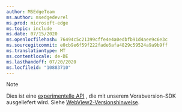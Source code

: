 ```yaml
---
author: MSEdgeTeam
ms.author: msedgedevrel
ms.prod: microsoft-edge
ms.topic: include
ms.date: 07/15/2020
ms.openlocfilehash: 76494c5c21399cffe4e4a0edbfb91d4aee9c6e3c
ms.sourcegitcommit: e0cb9e6f59f222fade6afa4829c59524a9a9b9ff
ms.translationtype: MT
ms.contentlocale: de-DE
ms.lasthandoff: 07/20/2020
ms.locfileid: "10883710"
---
```

> [!NOTE]
> Dies ist eine [experimentelle API][ExperimentalAPIs] , die mit unserem Vorabversion-SDK ausgeliefert wird. Siehe [WebView2-Versionshinweise][WebView2ReleaseNotes].

<!-- image links -->  

<!-- links -->  

[WebView2ReleaseNotes]: /microsoft-edge/webview2/releasenotes "Anmerkungen zu dieser Version von WebView2"
[ExperimentalAPIs]: /microsoft-edge/webview2/concepts/versioning#experimental-apis "Experimentelle APIs"

